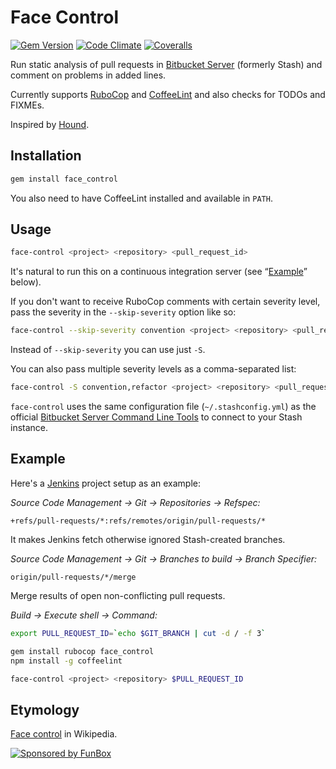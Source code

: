 # Face Control

[![Gem Version](https://img.shields.io/gem/v/face_control.svg)](https://rubygems.org/gems/face_control)
[![Code Climate](https://img.shields.io/codeclimate/github/vassilevsky/face_control.svg)](https://codeclimate.com/github/vassilevsky/face_control/code)
[![Coveralls](https://img.shields.io/coveralls/vassilevsky/face_control.svg)](https://coveralls.io/github/vassilevsky/face_control)

Run static analysis of pull requests in [Bitbucket Server][] (formerly Stash)
and comment on problems in added lines.

Currently supports [RuboCop][] and [CoffeeLint][] and also checks for
TODOs and FIXMEs.

Inspired by [Hound][].

## Installation

```bash
gem install face_control
```

You also need to have CoffeeLint installed and available in `PATH`.

## Usage

```bash
face-control <project> <repository> <pull_request_id>
```

It's natural to run this on a continuous integration server (see “[Example](#example)” below).

If you don't want to receive RuboCop comments with certain severity level,
pass the severity in the `--skip-severity` option like so:

```bash
face-control --skip-severity convention <project> <repository> <pull_request_id>
```

Instead of `--skip-severity` you can use just `-S`.

You can also pass multiple severity levels as a comma-separated list:

```bash
face-control -S convention,refactor <project> <repository> <pull_request_id>
```

`face-control` uses the same configuration file (`~/.stashconfig.yml`)
as the official [Bitbucket Server Command Line Tools][]
to connect to your Stash instance.

## Example

Here's a [Jenkins][] project setup as an example:

_Source Code Management → Git → Repositories → Refspec:_

```
+refs/pull-requests/*:refs/remotes/origin/pull-requests/*
```

It makes Jenkins fetch otherwise ignored Stash-created branches.

_Source Code Management → Git → Branches to build → Branch Specifier:_

```
origin/pull-requests/*/merge
```

Merge results of open non-conflicting pull requests.

_Build → Execute shell → Command:_

```bash
export PULL_REQUEST_ID=`echo $GIT_BRANCH | cut -d / -f 3`

gem install rubocop face_control
npm install -g coffeelint

face-control <project> <repository> $PULL_REQUEST_ID
```

## Etymology

[Face control][] in Wikipedia.

[![Sponsored by FunBox](https://funbox.ru/badges/sponsored_by_funbox_centered.svg)](https://funbox.ru)

[Hound]: https://houndci.com
[Bitbucket Server]: https://www.atlassian.com/software/bitbucket/server
[Bitbucket Server Command Line Tools]: https://bitbucket.org/atlassian/bitbucket-server-cli
[RuboCop]: http://batsov.com/rubocop/
[CoffeeLint]: http://www.coffeelint.org
[Jenkins]: http://jenkins-ci.org
[Face control]: http://en.wikipedia.org/wiki/Face_control
